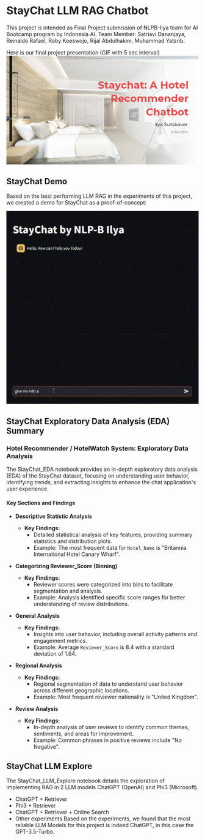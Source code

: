 
# StayChat LLM RAG Chatbot

This project is intended as Final Project submission of NLPB-Ilya team for AI Bootcamp program by Indonesia AI. 
Team Member: Satriavi Dananjaya, Reinaldo Rafael, Roby Koeswojo, Rijal Abdulhakim, Muhammad Yatsrib.

Here is our final project presentation (GIF with 5 sec interval)
![StayChat Presentation](images/StayChat_Presentation.gif)

## StayChat Demo
Based on the best performing LLM RAG in the experiments of this project, we created a demo for StayChat as a proof-of-concept:

![StayChat Demo](images/staychat-demo.gif)


## StayChat Exploratory Data Analysis (EDA) Summary

### Hotel Recommender / HotelWatch System: Exploratory Data Analysis
The StayChat_EDA notebook provides an in-depth exploratory data analysis (EDA) of the StayChat dataset, focusing on understanding user behavior, identifying trends, and extracting insights to enhance the chat application's user experience.

#### Key Sections and Findings

- **Descriptive Statistic Analysis**
  - **Key Findings:**
    - Detailed statistical analysis of key features, providing summary statistics and distribution plots.
    - Example: The most frequent data for `Hotel_Name` is "Britannia International Hotel Canary Wharf".

- **Categorizing Reviewer_Score (Binning)**
  - **Key Findings:**
    - Reviewer scores were categorized into bins to facilitate segmentation and analysis.
    - Example: Analysis identified specific score ranges for better understanding of review distributions.

- **General Analysis**
  - **Key Findings:**
    - Insights into user behavior, including overall activity patterns and engagement metrics.
    - Example: Average `Reviewer_Score` is 8.4 with a standard deviation of 1.64.

- **Regional Analysis**
  - **Key Findings:**
    - Regional segmentation of data to understand user behavior across different geographic locations.
    - Example: Most frequent reviewer nationality is "United Kingdom".

- **Review Analysis**
  - **Key Findings:**
    - In-depth analysis of user reviews to identify common themes, sentiments, and areas for improvement.
    - Example: Common phrases in positive reviews include "No Negative".

## StayChat LLM Explore

The StayChat_LLM_Explore notebook details the exploration of implementing RAG in 2 LLM models ChatGPT (OpenAI) and Phi3 (Microsoft).

 - ChatGPT + Retriever
 - Phi3 + Retriever
 - ChatGPT + Retriever + Online Search
 - Other experiments
Based on the experiments, we found that the most reliable LLM Models for this project is indeed ChatGPT, in this case the GPT-3.5-Turbo.
